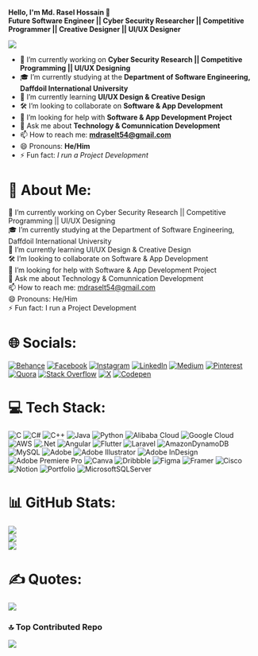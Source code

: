 **Hello, I'm Md. Rasel Hossain 👋**<br/>
**Future Software Engineer || Cyber Security Researcher || Competitive Programmer || Creative Designer || UI/UX Designer**

[![](https://visitcount.itsvg.in/api?id=mdraselhossain29&icon=5&color=0)](https://visitcount.itsvg.in)

- 🔭 I’m currently working on **Cyber Security Research || Competitive Programming || UI/UX Designing**
- 🎓 I’m currently studying at the **Department of Software Engineering, Daffdoil International University**
- 🌱 I’m currently learning **UI/UX Design & Creative Design**
- 🛠️ I’m looking to collaborate on **Software & App Development**
- 🤔 I’m looking for help with **Software & App Development Project**
- 💬 Ask me about **Technology & Comunnication Development**
- 📫 How to reach me: **mdraselt54@gmail.com**
- 😄 Pronouns: **He/Him**
- ⚡ Fun fact: *I run a Project Development*


# 💫 About Me:
🔭 I’m currently working on Cyber Security Research || Competitive Programming || UI/UX Designing<br>🎓 I’m currently studying at the Department of Software Engineering, Daffdoil International University<br>🌱 I’m currently learning UI/UX Design & Creative Design<br>🛠️ I’m looking to collaborate on Software & App Development<br>🤔 I’m looking for help with Software & App Development Project<br>💬 Ask me about Technology & Comunnication Development<br>📫 How to reach me: mdraselt54@gmail.com<br>😄 Pronouns: He/Him<br>⚡ Fun fact: I run a Project Development


# 🌐 Socials:
[![Behance](https://img.shields.io/badge/Behance-1769ff?logo=behance&logoColor=white)](https://behance.net/mdraselhossain29) [![Facebook](https://img.shields.io/badge/Facebook-%231877F2.svg?logo=Facebook&logoColor=white)](https://facebook.com/mdraselhossain29) [![Instagram](https://img.shields.io/badge/Instagram-%23E4405F.svg?logo=Instagram&logoColor=white)](https://instagram.com/mdraselhossain29) [![LinkedIn](https://img.shields.io/badge/LinkedIn-%230077B5.svg?logo=linkedin&logoColor=white)](https://linkedin.com/in/mdraselhossain29) [![Medium](https://img.shields.io/badge/Medium-12100E?logo=medium&logoColor=white)](https://medium.com/@mdraselhossain29) [![Pinterest](https://img.shields.io/badge/Pinterest-%23E60023.svg?logo=Pinterest&logoColor=white)](https://pinterest.com/mdraselhossain29) [![Quora](https://img.shields.io/badge/Quora-%23B92B27.svg?logo=Quora&logoColor=white)](https://quora.com/profile/Md-Rasel-Hossain-11) [![Stack Overflow](https://img.shields.io/badge/-Stackoverflow-FE7A16?logo=stack-overflow&logoColor=white)](https://stackoverflow.com/users/17086018) [![X](https://img.shields.io/badge/X-black.svg?logo=X&logoColor=white)](https://x.com/rasel_hossain29) [![Codepen](https://img.shields.io/badge/Codepen-000000?style=for-the-badge&logo=codepen&logoColor=white)](https://codepen.io/mdraselhossain29) 

# 💻 Tech Stack:
![C](https://img.shields.io/badge/c-%2300599C.svg?style=for-the-badge&logo=c&logoColor=white) ![C#](https://img.shields.io/badge/c%23-%23239120.svg?style=for-the-badge&logo=csharp&logoColor=white) ![C++](https://img.shields.io/badge/c++-%2300599C.svg?style=for-the-badge&logo=c%2B%2B&logoColor=white) ![Java](https://img.shields.io/badge/java-%23ED8B00.svg?style=for-the-badge&logo=openjdk&logoColor=white) ![Python](https://img.shields.io/badge/python-3670A0?style=for-the-badge&logo=python&logoColor=ffdd54) ![Alibaba Cloud](https://img.shields.io/badge/AlibabaCloud-%23FF6701.svg?style=for-the-badge&logo=alibabacloud&logoColor=white) ![Google Cloud](https://img.shields.io/badge/GoogleCloud-%234285F4.svg?style=for-the-badge&logo=google-cloud&logoColor=white) ![AWS](https://img.shields.io/badge/AWS-%23FF9900.svg?style=for-the-badge&logo=amazon-aws&logoColor=white) ![.Net](https://img.shields.io/badge/.NET-5C2D91?style=for-the-badge&logo=.net&logoColor=white) ![Angular](https://img.shields.io/badge/angular-%23DD0031.svg?style=for-the-badge&logo=angular&logoColor=white) ![Flutter](https://img.shields.io/badge/Flutter-%2302569B.svg?style=for-the-badge&logo=Flutter&logoColor=white) ![Laravel](https://img.shields.io/badge/laravel-%23FF2D20.svg?style=for-the-badge&logo=laravel&logoColor=white) ![AmazonDynamoDB](https://img.shields.io/badge/Amazon%20DynamoDB-4053D6?style=for-the-badge&logo=Amazon%20DynamoDB&logoColor=white) ![MySQL](https://img.shields.io/badge/mysql-%2300000f.svg?style=for-the-badge&logo=mysql&logoColor=white) ![Adobe](https://img.shields.io/badge/adobe-%23FF0000.svg?style=for-the-badge&logo=adobe&logoColor=white) ![Adobe Illustrator](https://img.shields.io/badge/adobe%20illustrator-%23FF9A00.svg?style=for-the-badge&logo=adobe%20illustrator&logoColor=white) ![Adobe InDesign](https://img.shields.io/badge/Adobe%20InDesign-49021F?style=for-the-badge&logo=adobeindesign&logoColor=FF3366) ![Adobe Premiere Pro](https://img.shields.io/badge/Adobe%20Premiere%20Pro-9999FF.svg?style=for-the-badge&logo=Adobe%20Premiere%20Pro&logoColor=white) ![Canva](https://img.shields.io/badge/Canva-%2300C4CC.svg?style=for-the-badge&logo=Canva&logoColor=white) ![Dribbble](https://img.shields.io/badge/Dribbble-EA4C89?style=for-the-badge&logo=dribbble&logoColor=white) ![Figma](https://img.shields.io/badge/figma-%23F24E1E.svg?style=for-the-badge&logo=figma&logoColor=white) ![Framer](https://img.shields.io/badge/Framer-black?style=for-the-badge&logo=framer&logoColor=blue) ![Cisco](https://img.shields.io/badge/cisco-%23049fd9.svg?style=for-the-badge&logo=cisco&logoColor=black) ![Notion](https://img.shields.io/badge/Notion-%23000000.svg?style=for-the-badge&logo=notion&logoColor=white) ![Portfolio](https://img.shields.io/badge/Portfolio-%23000000.svg?style=for-the-badge&logo=firefox&logoColor=#FF7139) ![MicrosoftSQLServer](https://img.shields.io/badge/Microsoft%20SQL%20Server-CC2927?style=for-the-badge&logo=microsoft%20sql%20server&logoColor=white)


# 📊 GitHub Stats:
![](https://github-readme-stats.vercel.app/api?username=mdraselhossain29&theme=swift&hide_border=false&include_all_commits=true&count_private=false)<br/>
![](https://github-readme-streak-stats.herokuapp.com/?user=mdraselhossain29&theme=swift&hide_border=false)<br/>
![](https://github-readme-stats.vercel.app/api/top-langs/?username=mdraselhossain29&theme=swift&hide_border=false&include_all_commits=true&count_private=false&layout=compact)

# ✍️ Quotes:
![](https://quotes-github-readme.vercel.app/api?type=horizontal&theme=radical)

### 🔝 Top Contributed Repo
![](https://github-contributor-stats.vercel.app/api?username=mdraselhossain29&limit=5&theme=dark&combine_all_yearly_contributions=true)


<!-- Proudly created with GPRM ( https://gprm.itsvg.in ) -->

